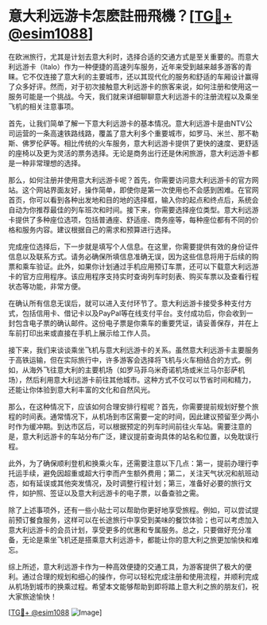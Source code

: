 # 意大利远游卡怎麽註冊飛機？[[TG💪+ @esim1088](https://t.me/s/esim1088)]

在欧洲旅行，尤其是计划去意大利时，选择合适的交通方式是至关重要的。而意大利远游卡（Italo）作为一种便捷的高速列车服务，近年来受到越来越多游客的青睐。它不仅连接了意大利的主要城市，还以其现代化的服务和舒适的车厢设计赢得了众多好评。然而，对于初次接触意大利远游卡的旅客来说，如何注册和使用这一服务可能是一个挑战。今天，我们就来详细聊聊意大利远游卡的注册流程以及乘坐飞机的相关注意事项。

首先，让我们简单了解一下意大利远游卡的基本情况。意大利远游卡是由NTV公司运营的一条高速铁路线路，覆盖了意大利多个重要城市，如罗马、米兰、那不勒斯、佛罗伦萨等。相比传统的火车服务，意大利远游卡提供了更快的速度、更舒适的座椅以及更为灵活的票务选择。无论是商务出行还是休闲旅游，意大利远游卡都是一种非常理想的选择。

那么，如何注册并使用意大利远游卡呢？首先，你需要访问意大利远游卡的官方网站。这个网站界面友好，操作简单，即使你是第一次使用也不会感到困难。在官网首页，你可以看到各种出发地和目的地的选择框，输入你的起点和终点后，系统会自动为你推荐最佳的列车班次和时间。接下来，你需要选择座位类型。意大利远游卡提供了多种座位选项，包括普通座、舒适座、商务座等，每种座位都有不同的价格和服务内容。建议根据自己的需求和预算进行选择。

完成座位选择后，下一步就是填写个人信息。在这里，你需要提供有效的身份证件信息以及联系方式。请务必确保所填信息准确无误，因为这些信息将用于后续的购票和乘车验证。此外，如果你计划通过手机应用预订车票，还可以下载意大利远游卡的官方应用程序。该应用程序支持实时查询列车时刻表、购买车票以及查看行程状态等功能，非常方便。

在确认所有信息无误后，就可以进入支付环节了。意大利远游卡接受多种支付方式，包括信用卡、借记卡以及PayPal等在线支付平台。支付成功后，你会收到一封包含电子票的确认邮件。这份电子票是你乘车的重要凭证，请妥善保存，并在上车前打印出来或直接在手机上展示给工作人员。

接下来，我们来谈谈乘坐飞机与意大利远游卡的关系。虽然意大利远游卡主要服务于高铁运输，但在实际旅行中，许多游客会选择将飞机与火车相结合的方式。例如，从海外飞往意大利的主要机场（如罗马菲乌米奇诺机场或米兰马尔彭萨机场），然后利用意大利远游卡前往其他城市。这种方式不仅可以节省时间和精力，还能让你体验到意大利丰富的文化和自然风光。

那么，在这种情况下，应该如何合理安排行程呢？首先，你需要提前规划好整个旅程的时间表。通常情况下，从机场到市区需要一定的时间，因此建议预留至少两小时作为缓冲期。到达市区后，可以根据预定的列车时间前往火车站。需要注意的是，意大利远游卡的车站分布广泛，建议提前查询具体的站名和位置，以免耽误行程。

此外，为了确保顺利登机和换乘火车，还需要注意以下几点：第一，提前办理行李托运手续，避免因超重或超大行李而产生额外费用；第二，关注天气状况和航班动态，如有延误或其他突发情况，及时调整行程计划；第三，准备好必要的旅行文件，如护照、签证以及意大利远游卡的电子票，以备查验之需。

除了上述事项外，还有一些小贴士可以帮助你更好地享受旅程。例如，可以尝试提前预订餐食服务，这样可以在长途旅行中享受到美味的餐饮体验；也可以考虑加入意大利远游卡的会员计划，享受更多的优惠和专属服务。总之，只要做好充分准备，无论是乘坐飞机还是搭乘意大利远游卡，都能让你的意大利之旅更加愉快和难忘。

综上所述，意大利远游卡作为一种高效便捷的交通工具，为游客提供了极大的便利。通过合理的规划和细心的操作，你可以轻松完成注册和使用流程，并顺利完成从机场到城市的换乘过程。希望本文能够帮助到即将踏上意大利之旅的朋友们，祝大家旅途愉快！

[[TG💪+ @esim1088](https://t.me/s/esim1088) ![Image](https://i.postimg.cc/4NQfJmqS/Snipaste-2025-05-13-00-14-12.png)]